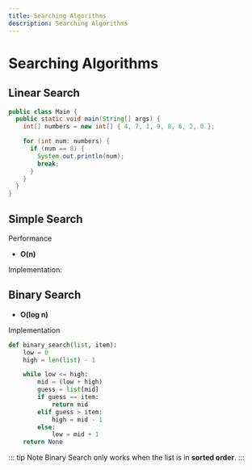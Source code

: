 ```yaml
---
title: Searching Algorithms
description: Searching Algorithms
---
```


# Searching Algorithms

## Linear Search

```java
public class Main {
  public static void main(String[] args) {
    int[] numbers = new int[] { 4, 7, 1, 9, 8, 6, 2, 0 };

    for (int num: numbers) {
      if (num == 8) {
        System.out.println(num);
        break;
      }
    }
  }
}
```

## Simple Search

Performance

- **O(n)**

Implementation:

## Binary Search

- **O(log n)**

Implementation

```python
def binary_search(list, item):
    low = 0
    high = len(list) - 1

    while low <= high:
        mid = (low + high)
        guess = list[mid]
        if guess == item:
            return mid
        elif guess > item:
            high = mid - 1
        else:
            low = mid + 1
    return None
```

::: tip Note
Binary Search only works when the list is in **sorted order**.
:::
